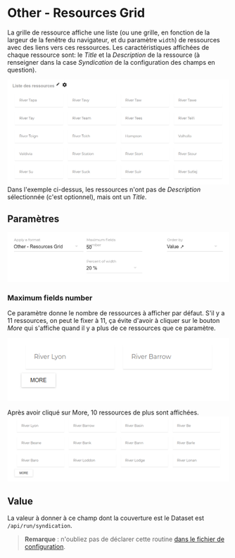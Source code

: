 # Other - Resources Grid

La grille de ressource affiche une liste \(ou une grille, en fonction de la largeur de la fenêtre du navigateur, et du paramètre `width`\) de ressources avec des liens vers ces ressources. Les caractéristiques affichées de chaque ressource sont: le _Title_ et la _Description_ de la ressource \(à renseigner dans la case _Syndication_ de la configuration des champs en question\).

![Le format ResourcesGrid](/assets/FormatResourcesGrid.png)  
Dans l'exemple ci-dessus, les ressources n'ont pas de _Description_ sélectionnée \(c'est optionnel\), mais ont un _Title_.

## Paramètres

![Les paramètres du format ResourcesGrid](/assets/FormatResourcesGridParamaters.png)

### Maximum fields number

Ce paramètre donne le nombre de ressources à afficher par défaut. S'il y a 11 ressources, on peut le fixer à 11, ça évite d'avoir à cliquer sur le bouton _More_ qui s'affiche quand il y a plus de ce ressources que ce paramètre.

![Le bouton More du format ResourcesGrid](/assets/FormatResourcesGridMore.png)

Après avoir cliqué sur More, 10 ressources de plus sont affichées.  
![Après avoir cliqué sur le bouton More du format ResourcesGrid](/assets/FormatResourcesGridMore2.png)

## Value

La valeur à donner à ce champ dont la couverture est le Dataset est `/api/run/syndication`.

> **Remarque** : n'oubliez pas de déclarer cette routine [dans le fichier de configuration](/Configuration/routines/README.md).



